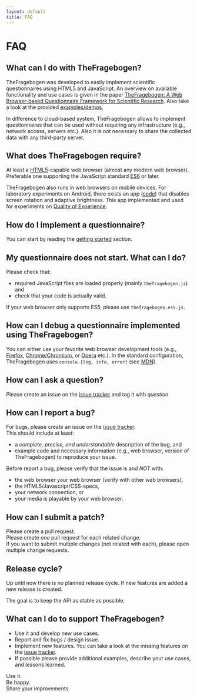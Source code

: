 ```yaml
---
layout: default
title: FAQ
---
```


FAQ
===

What can I do with TheFragebogen?
---
TheFragebogen was developed to easily implement scientific questionnaires using HTML5 and JavaScript.
An overview on available functionality and use cases is given in the paper [TheFragebogen: A Web Browser-based Questionnaire Framework for Scientific Research](static/paper/2019-guse-et-al-qomex.pdf).
Also take a look at the provided [examples/demos](/demo).

In difference to cloud-based system, TheFragebogen allows to implement questionnaires that can be used without requiring any infrastructure (e.g., network access, servers etc.).
Also it is not necessary to share the collected data with any third-party server.

What does TheFragebogen require?
---
At least a [HTML5](https://en.wikipedia.org/wiki/HTML5)-capable web browser (almost any modern web browser).
Preferable one supporting the JavaScript standard [ES6](https://caniuse.com/#feat=es6) or later.

TheFragebogen also runs in web browsers on mobile devices.
For laboratory experiments on Android, there exists an app ([code](https://github.com/TheFragebogen/TheFragebogen-android)) that disables screen rotation and adaptive brightness.
This app implemented and used for experiments on [Quality of Experience](https://en.wikipedia.org/wiki/Quality_of_experience).

How do I implement a questionnaire?
---
You can start by reading the [getting started](/gettingstarted) section.

My questionnaire does not start. What can I do?
---
Please check that:
* required JavaScript files are loaded properly (mainly `thefragebogen.js`) and
* check that your code is actually valid.

If your web browser only supports ES5, please use `thefragebogen.es5.js`.

How can I debug a questionnaire implemented using TheFragebogen?
---
You can either use your favorite web browser development tools (e.g., [Firefox](https://developer.mozilla.org/en-US/docs/Tools), [Chrome/Chromium](https://developer.chrome.com/devtools), or [Opera](http://www.opera.com/dragonfly/) etc.).
In the standard configuration, TheFragebogen uses `console.{log, info, error}` (see [MDN](https://developer.mozilla.org/de/docs/Web/API/Console/log)).

How can I ask a question?
---
Please create an issue on the [issue tracker](https://github.com/TheFragebogen/TheFragebogen/issues) and tag it with _question_.

How can I report a bug?
---
For bugs, please create an issue on the [issue tracker](https://github.com/TheFragebogen/thefragebogen/).  
This should include at least:

* a _complete, precise, and understandable_ description of the bug, and
* example code and necessary information (e.g., web browser, version of TheFragebogen) to reproduce your issue.

Before report a bug, please verify that the issue is and _NOT_ with:
* the web browser your web browser (verify with other web browsers),
* the HTML5/Javascript/CSS-specs,
* your network connection, or
* your media is playable by your web browser.

How can I submit a patch?
---
Please create a pull request.  
Please create _one_ pull request for each related change.  
If you want to submit multiple changes (not related with each), please open multiple change requests.

Release cycle?
---
Up until now there is no planned release cycle.
If new features are added a new release is created.

The goal is to keep the API as stable as possible.

What can I do to support TheFragebogen?
---
* Use it and develop new use cases.
* Report and fix bugs / design issue.
* Implement new features. You can take a look at the missing features on the [issue tracker](https://github.com/TheFragebogen/TheFragebogen/issues).
* If possible please provide additional examples, describe your use cases, and lessons learned.

Use it.  
Be happy.  
Share your improvements.  
